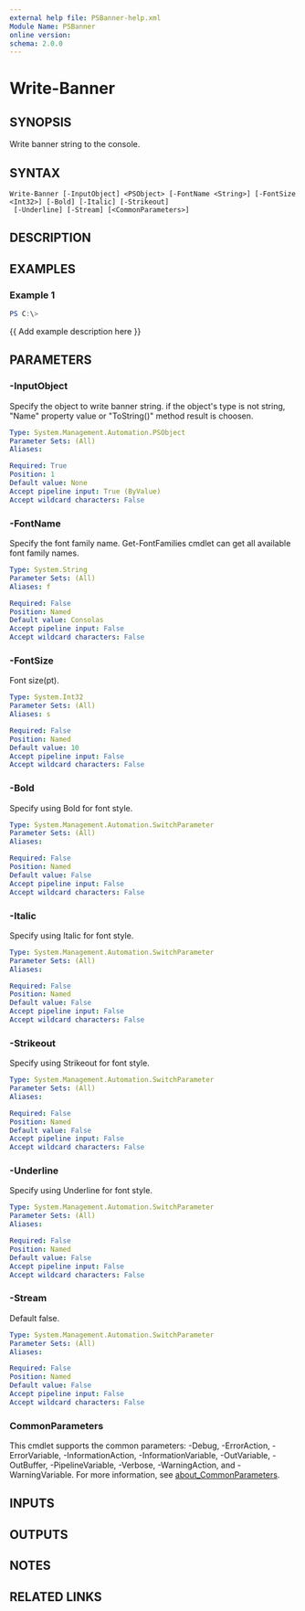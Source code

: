 ```yaml
---
external help file: PSBanner-help.xml
Module Name: PSBanner
online version:
schema: 2.0.0
---
```


# Write-Banner

## SYNOPSIS
Write banner string to the console.

## SYNTAX

```
Write-Banner [-InputObject] <PSObject> [-FontName <String>] [-FontSize <Int32>] [-Bold] [-Italic] [-Strikeout]
 [-Underline] [-Stream] [<CommonParameters>]
```

## DESCRIPTION


## EXAMPLES

### Example 1
```powershell
PS C:\> 
```

{{ Add example description here }}

## PARAMETERS

### -InputObject
Specify the object to write banner string.
if the object's type is not string, "Name" property value or "ToString()" method result is choosen.

```yaml
Type: System.Management.Automation.PSObject
Parameter Sets: (All)
Aliases:

Required: True
Position: 1
Default value: None
Accept pipeline input: True (ByValue)
Accept wildcard characters: False
```

### -FontName
Specify the font family name.
Get-FontFamilies cmdlet can get all available font family names.

```yaml
Type: System.String
Parameter Sets: (All)
Aliases: f

Required: False
Position: Named
Default value: Consolas
Accept pipeline input: False
Accept wildcard characters: False
```

### -FontSize
Font size(pt).

```yaml
Type: System.Int32
Parameter Sets: (All)
Aliases: s

Required: False
Position: Named
Default value: 10
Accept pipeline input: False
Accept wildcard characters: False
```

### -Bold
Specify using Bold for font style.

```yaml
Type: System.Management.Automation.SwitchParameter
Parameter Sets: (All)
Aliases:

Required: False
Position: Named
Default value: False
Accept pipeline input: False
Accept wildcard characters: False
```

### -Italic
Specify using Italic for font style.

```yaml
Type: System.Management.Automation.SwitchParameter
Parameter Sets: (All)
Aliases:

Required: False
Position: Named
Default value: False
Accept pipeline input: False
Accept wildcard characters: False
```

### -Strikeout
Specify using Strikeout for font style.

```yaml
Type: System.Management.Automation.SwitchParameter
Parameter Sets: (All)
Aliases:

Required: False
Position: Named
Default value: False
Accept pipeline input: False
Accept wildcard characters: False
```

### -Underline
Specify using Underline for font style.

```yaml
Type: System.Management.Automation.SwitchParameter
Parameter Sets: (All)
Aliases:

Required: False
Position: Named
Default value: False
Accept pipeline input: False
Accept wildcard characters: False
```

### -Stream
Default false.

```yaml
Type: System.Management.Automation.SwitchParameter
Parameter Sets: (All)
Aliases:

Required: False
Position: Named
Default value: False
Accept pipeline input: False
Accept wildcard characters: False
```

### CommonParameters
This cmdlet supports the common parameters: -Debug, -ErrorAction, -ErrorVariable, -InformationAction, -InformationVariable, -OutVariable, -OutBuffer, -PipelineVariable, -Verbose, -WarningAction, and -WarningVariable. For more information, see [about_CommonParameters](http://go.microsoft.com/fwlink/?LinkID=113216).

## INPUTS

## OUTPUTS

## NOTES

## RELATED LINKS
